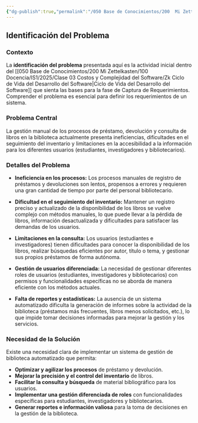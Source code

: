 ```yaml
---
{"dg-publish":true,"permalink":"/050 Base de Conocimientos/200  Mi Zettelkasten/100 Docencia/IS1/2025/Clase 12 Diagrama de Casos de Uso (Caso Práctico)/Sistema de Biblioteca/10 Identificación del Problema/Zk Ejemplo Sistema de Biblioteca (Identificación del Problema)/","tags":["digitalGarden","sistema","UML","diagramaCasosDeUso"]}
---
```


## Identificación del Problema

### Contexto

La **identificación del problema** presentada aquí es la actividad inicial dentro del [[050 Base de Conocimientos/200  Mi Zettelkasten/100 Docencia/IS1/2025/Clase 03 Costos y Complejidad del Software/Zk Ciclo de Vida del Desarrollo del Software\|Ciclo de Vida del Desarrollo del Software]] que sienta las bases para la fase de Captura de Requerimientos. Comprender el problema es esencial para definir los requerimientos de un sistema.

### Problema Central

La gestión manual de los procesos de préstamo, devolución y consulta de libros en la biblioteca actualmente presenta ineficiencias, dificultades en el seguimiento del inventario y limitaciones en la accesibilidad a la información para los diferentes usuarios (estudiantes, investigadores y bibliotecarios).

### Detalles del Problema

- **Ineficiencia en los procesos:** Los procesos manuales de registro de préstamos y devoluciones son lentos, propensos a errores y requieren una gran cantidad de tiempo por parte del personal bibliotecario.

- **Dificultad en el seguimiento del inventario:** Mantener un registro preciso y actualizado de la disponibilidad de los libros se vuelve complejo con métodos manuales, lo que puede llevar a la pérdida de libros, información desactualizada y dificultades para satisfacer las demandas de los usuarios.

- **Limitaciones en la consulta:** Los usuarios (estudiantes e investigadores) tienen dificultades para conocer la disponibilidad de los libros, realizar búsquedas eficientes por autor, título o tema, y gestionar sus propios préstamos de forma autónoma.

- **Gestión de usuarios diferenciada:** La necesidad de gestionar diferentes roles de usuarios (estudiantes, investigadores y bibliotecarios) con permisos y funcionalidades específicas no se aborda de manera eficiente con los métodos actuales.

- **Falta de reportes y estadísticas:** La ausencia de un sistema automatizado dificulta la generación de informes sobre la actividad de la biblioteca (préstamos más frecuentes, libros menos solicitados, etc.), lo que impide tomar decisiones informadas para mejorar la gestión y los servicios.

### Necesidad de la Solución

Existe una necesidad clara de implementar un sistema de gestión de biblioteca automatizado que permita:

- **Optimizar y agilizar los procesos** de préstamo y devolución.
- **Mejorar la precisión y el control del inventario** de libros.
- **Facilitar la consulta y búsqueda** de material bibliográfico para los usuarios.
- **Implementar una gestión diferenciada de roles** con funcionalidades específicas para estudiantes, investigadores y bibliotecarios.
- **Generar reportes e información valiosa** para la toma de decisiones en la gestión de la biblioteca.

